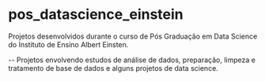 # pos_datascience_einstein
Projetos desenvolvidos durante o curso de Pós Graduação em Data Science do Instituto de Ensino Albert Einsten.

-- Projetos envolvendo estudos de análise de dados, preparação, limpeza e tratamento de base de dados e alguns projetos de data science. 
